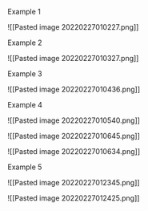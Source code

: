 Example 1

![[Pasted image 20220227010227.png]]

Example 2

![[Pasted image 20220227010327.png]]

Example 3

![[Pasted image 20220227010436.png]]

Example 4

![[Pasted image 20220227010540.png]]

![[Pasted image 20220227010645.png]]

![[Pasted image 20220227010634.png]]

Example 5

![[Pasted image 20220227012345.png]]

![[Pasted image 20220227012425.png]]

